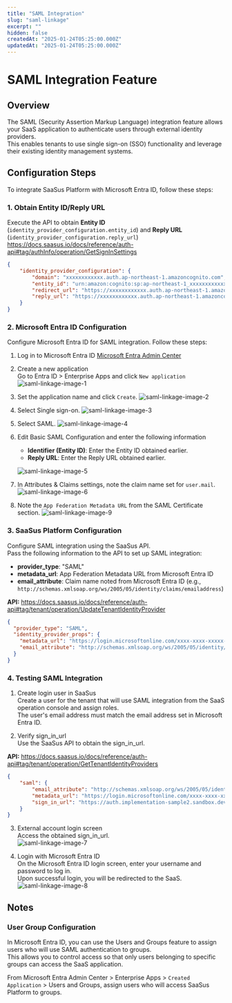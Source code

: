 ```yaml
---
title: "SAML Integration"
slug: "saml-linkage"
excerpt: ""
hidden: false
createdAt: "2025-01-24T05:25:00.000Z"
updatedAt: "2025-01-24T05:25:00.000Z"
---
```


# SAML Integration Feature

## Overview

The SAML (Security Assertion Markup Language) integration feature allows your SaaS application to authenticate users through external identity providers.  
This enables tenants to use single sign-on (SSO) functionality and leverage their existing identity management systems.

## Configuration Steps

To integrate SaaSus Platform with Microsoft Entra ID, follow these steps:

### 1. Obtain Entity ID/Reply URL
Execute the API to obtain **Entity ID** (`identity_provider_configuration.entity_id`) and **Reply URL** (`identity_provider_configuration.reply_url`)  
https://docs.saasus.io/docs/reference/auth-api#tag/authInfo/operation/GetSignInSettings

```json
{
    "identity_provider_configuration": {
        "domain": "xxxxxxxxxxxx.auth.ap-northeast-1.amazoncognito.com",
        "entity_id": "urn:amazon:cognito:sp:ap-northeast-1_xxxxxxxxxxxx",
        "redirect_url": "https://xxxxxxxxxxxx.auth.ap-northeast-1.amazoncognito.com/oauth2/idpresponse",
        "reply_url": "https://xxxxxxxxxxxx.auth.ap-northeast-1.amazoncognito.com/saml2/idpresponse"
    }
}
```
### 2. Microsoft Entra ID Configuration
Configure Microsoft Entra ID for SAML integration. Follow these steps:
1. Log in to Microsoft Entra ID
[Microsoft Entra Admin Center](https://entra.microsoft.com/#home)

2. Create a new application  
    Go to Entra ID > Enterprise Apps and click `New application`  
    ![saml-linkage-image-1](/img/part-4/saml-linkage/saml-linkage-image-1.png)


3. Set the application name and click `Create`.
    ![saml-linkage-image-2](/img/part-4/saml-linkage/saml-linkage-image-2.png)

4. Select Single sign-on.
    ![saml-linkage-image-3](/img/part-4/saml-linkage/saml-linkage-image-3.png)

5. Select SAML.
    ![saml-linkage-image-4](/img/part-4/saml-linkage/saml-linkage-image-4.png)

6. Edit Basic SAML Configuration and enter the following information
   - **Identifier (Entity ID)**: Enter the Entity ID obtained earlier.
   - **Reply URL**: Enter the Reply URL obtained earlier.

    ![saml-linkage-image-5](/img/part-4/saml-linkage/saml-linkage-image-5.png)


7. In Attributes & Claims settings, note the claim name set for `user.mail`.
    ![saml-linkage-image-6](/img/part-4/saml-linkage/saml-linkage-image-6.png)

8. Note the `App Federation Metadata URL` from the SAML Certificate section.
    ![saml-linkage-image-9](/img/part-4/saml-linkage/saml-linkage-image-9.png)

### 3. SaaSus Platform Configuration
Configure SAML integration using the SaaSus API.  
Pass the following information to the API to set up SAML integration:

- **provider_type**: "SAML"
- **metadata_url**: App Federation Metadata URL from Microsoft Entra ID
- **email_attribute**: Claim name noted from Microsoft Entra ID (e.g., `http://schemas.xmlsoap.org/ws/2005/05/identity/claims/emailaddress`)

**API:** https://docs.saasus.io/docs/reference/auth-api#tag/tenant/operation/UpdateTenantIdentityProvider

```json
{
  "provider_type": "SAML",
  "identity_provider_props": {
    "metadata_url": "https://login.microsoftonline.com/xxxx-xxxx-xxxxx-xxxx-xxxx/federationmetadata/2007-06/federationmetadata.xml?appid=xxxx-xxxx-xxxxx-xxxx-xxxx",
    "email_attribute": "http://schemas.xmlsoap.org/ws/2005/05/identity/claims/emailaddress"
  }
}
```

### 4. Testing SAML Integration
1. Create login user in SaaSus  
    Create a user for the tenant that will use SAML integration from the SaaS operation console and assign roles.  
    The user's email address must match the email address set in Microsoft Entra ID.  

2. Verify sign_in_url  
    Use the SaaSus API to obtain the sign_in_url.  

**API:** https://docs.saasus.io/docs/reference/auth-api#tag/tenant/operation/GetTenantIdentityProviders
```json
{
    "saml": {
        "email_attribute": "http://schemas.xmlsoap.org/ws/2005/05/identity/claims/emailaddress",
        "metadata_url": "https://login.microsoftonline.com/xxxx-xxxx-xxxxx-xxxx-xxxx/federationmetadata/2007-06/federationmetadata.xml?appid=xxxx-xxxx-xxxxx-xxxx-xxxx",
        "sign_in_url": "https://auth.implementation-sample2.sandbox.dev.saasus.io/sign-in/saml/6PcH3PYyte8ZTDZ65ul5jE"
    }
}
```
3. External account login screen  
    Access the obtained sign_in_url.  
    ![saml-linkage-image-7](/img/part-4/saml-linkage/saml-linkage-image-7.png)

4. Login with Microsoft Entra ID  
    On the Microsoft Entra ID login screen, enter your username and password to log in.  
    Upon successful login, you will be redirected to the SaaS.  
    ![saml-linkage-image-8](/img/part-4/saml-linkage/saml-linkage-image-8.png)

## Notes

### User Group Configuration  
In Microsoft Entra ID, you can use the Users and Groups feature to assign users who will use SAML authentication to groups.  
This allows you to control access so that only users belonging to specific groups can access the SaaS application.  

From Microsoft Entra Admin Center > Enterprise Apps > `Created Application` > Users and Groups, assign users who will access SaaSus Platform to groups.